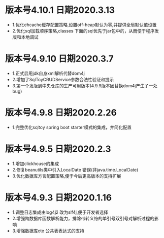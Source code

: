 # 版本号4.10.1 日期2020.3.13
* 1.优化ehcache缓存配置策略,设置off-heap默认为零,并提供全局默认值设置
* 2.优化sql加载顺序策略,classes 下面的sql优先于jar包中的，从而便于程序发版和本地调试

# 版本号4.9.10 日期2020.3.7
* 1.正式启用jdk自身xml解析代替dom4j
* 2.增加了SqlToyCRUDService参数合法性验证和提示
* 3.第一个发版到中央仓库的生产可用版本(4.9.9版本因替换dom4j产生了一处bug)

# 版本号4.9.8 日期2020.2.26
* 1.完整优化sqltoy spring boot starter模式的集成，并简化配置

# 版本号4.9.5 日期2020.2.3
* 1.增加clickhouse的集成
* 2.修复beanutils类中引入LocalDate 错误(非java.time.LocalDate)
* 3.优化数据库方言配置策略,便于今后更高版本的支持扩展


# 版本号4.9.3 日期2020.1.16
* 1.调整日志集成由log4j2 改为slf4j,便于开发者选择
* 2.增强跨数据库函数解析能力，排除带转义符的单引号双引号对解析过程的影响
* 3.增强数据库cte 公共表表达式的支持
